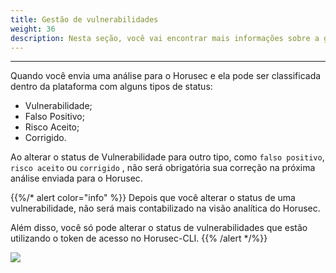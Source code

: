 ```yaml
---
title: Gestão de vulnerabilidades
weight: 36
description: Nesta seção, você vai encontrar mais informações sobre a gestão de vulnerabilidades.
---
```


---

Quando você envia uma análise para o Horusec e ela pode ser classificada dentro da plataforma com alguns tipos de status:

* Vulnerabilidade;
* Falso Positivo;
* Risco Aceito;
* Corrigido.

Ao alterar o status de Vulnerabilidade para outro tipo, como `falso positivo`, `risco aceito` ou `corrigido` , não será obrigatória sua correção na próxima análise enviada para o Horusec.

{{%/* alert color="info" %}}
Depois que você alterar o status de uma vulnerabilidade, não será mais contabilizado na visão analítica do Horusec.  
  
Além disso, você só pode alterar o status de vulnerabilidades que estão utilizando o token de acesso no Horusec-CLI.
{{% /alert */%}}

![](/docs/en/references/manager/vulnerabilities-management/1-vulnerability-management.gif)
